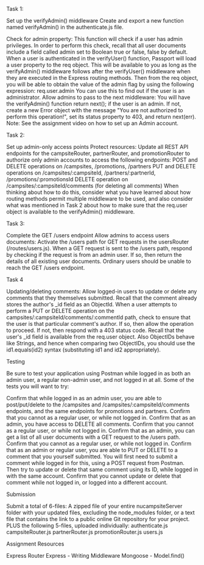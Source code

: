 Task 1: 

Set up the verifyAdmin() middleware
Create and export a new function named verifyAdmin() in the authenticate.js file.

Check for admin property: This function will check if a user has admin privileges. In order to perform this check, recall that all user documents include a field called admin set to Boolean true or false, false by default. When a user is authenticated in the verifyUser() function, Passport will load a user property to the req object. This will be available to you as long as the verifyAdmin() middleware follows after the verifyUser() middleware when they are executed in the Express routing methods. Then from the req object, you will be able to obtain the value of the admin flag by using the following expression:
 req.user.admin
You can use this to find out if the user is an administrator.
Allow admins to pass to the next middleware: You will have the verifyAdmin() function return next(); if the user is an admin. If not, create a new Error object with the message "You are not authorized to perform this operation!", set its status property to 403, and return next(err).
Note: See the assignment video on how to set up an Admin account.



Task 2: 

Set up admin-only access points
Protect resources: Update all REST API endpoints for the campsiteRouter, partnerRouter, and promotionRouter to authorize only admin accounts to access the following endpoints:
POST and DELETE operations on /campsites, /promotions, /partners
PUT and DELETE operations on /campsites/:campsiteId, /partners/:partnerId, /promotions/:promotionsId
DELETE operation on /campsites/:campsiteId/comments (for deleting all comments)
When thinking about how to do this, consider what you have learned about how routing methods permit multiple middleware to be used, and also consider what was mentioned in Task 2 about how to make sure that the req.user object is available to the verifyAdmin() middleware.


Task 3: 

Complete the GET /users endpoint
Allow admins to access users documents: Activate the /users path for GET requests in the usersRouter (/routes/users.js). When a GET request is sent to the /users path, respond by checking if the request is from an admin user. If so, then return the details of all existing user documents. Ordinary users should be unable to reach the GET /users endpoint.


Task 4

Updating/deleting comments: Allow logged-in users to update or delete any comments that they themselves submitted.
Recall that the comment already stores the author's _id field as an ObjectId.
When a user attempts to perform a PUT or DELETE operation on the campsites/:campsiteId/comments/:commentId path, check to ensure that the user is that particular comment's author.
If so, then allow the operation to proceed.
If not, then respond with a 403 status code.
Recall that the user's _id field is available from the req.user object. Also ObjectIDs behave like Strings, and hence when comparing two ObjectIDs, you should use the id1.equals(id2) syntax (substituting id1 and id2 appropriately).


Testing

Be sure to test your application using Postman while logged in as both an admin user, a regular non-admin user, and not logged in at all. Some of the tests you will want to try:

Confirm that while logged in as an admin user, you are able to post/put/delete to the /campsites and /campsites/:campsiteId/comments endpoints, and the same endpoints for promotions and partners. Confirm that you cannot as a regular user, or while not logged in.
Confirm that as an admin, you have access to DELETE all comments. Confirm that you cannot as a regular user, or while not logged in.
Confirm that as an admin, you can get a list of all user documents with a GET request to the /users path. Confirm that you cannot as a regular user, or while not logged in.
Confirm that as an admin or regular user, you are able to PUT or DELETE to a comment that you yourself submitted. You will first need to submit a comment while logged in for this, using a POST request from Postman. Then try to update or delete that same comment using its ID, while logged in with the same account. Confirm that you cannot update or delete that comment while not logged in, or logged into a different account.


Submission

Submit a total of 6-files:
A zipped file of your entire nucampsiteServer folder with your updated files, excluding the node_modules folder, or a text file that contains the link to a public online Git repository for your project.
PLUS the following 5-files, uploaded individually:
authenticate.js
campsiteRouter.js
partnerRouter.js
promotionRouter.js
users.js


Assignment Resources

Express Router
Express - Writing Middleware
Mongoose - Model.find()

